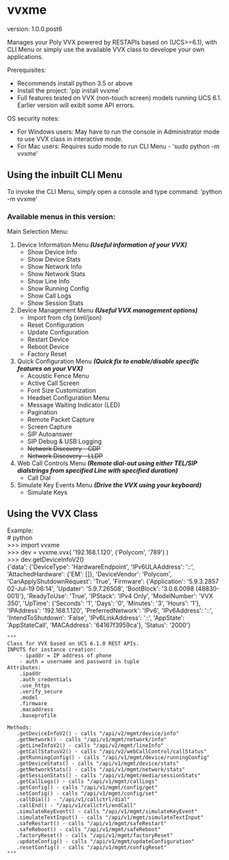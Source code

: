 # vvxme
version: 1.0.0.post6

Manages your Poly VVX powered by RESTAPIs based on (UCS>=6.1), with CLI Menu or simply use the available VVX class to develope your own applications.

Prerequisites:
  - Recommends install python 3.5 or above
  - Install the project:  'pip install vvxme'
  - Full features tested on VVX (non-touch screen) models running UCS 6.1. Earlier version will exibit some API errors.

OS security notes:  
  - For Windows users: May have to run the console in Administrator mode to use VVX class in interactive mode.  
  - For Mac users: Requires sudo mode to run CLI Menu - 'sudo python -m vvxme'  

## Using the inbuilt CLI Menu
To invoke the CLI Menu, simply open a console and type command: 'python -m vvxme' 

### Available menus in this version:
Main Selection Menu:
  1. Device Information Menu *__(Useful information of your VVX)__*
      - Show Device Info
      - Show Device Stats
      - Show Network Info
      - Show Network Stats
      - Show Line Info
      - Show Running Config
      - Show Call Logs
      - Show Session Stats
  2. Device Management Menu *__(Useful VVX management options)__*
      - Import from cfg (xml/json)
      - Reset Configuration
      - Update Configuration
      - Restart Device
      - Reboot Device
      - Factory Reset
  3. Quick Configuration Menu *__(Quick fix to enable/disable specific features on your VVX)__*
      - Acoustic Fence Menu
      - Active Call Screen
      - Font Size Customization
      - Headset Configuration Menu
      - Message Waiting Indicator (LED)
      - Pagination
      - Remote Packet Capture
      - Screen Capture
      - SIP Autoanswer
      - SIP Debug & USB Logging
      - ~~Network Discovery - CDP~~ 
      - ~~Network Discovery - LLDP~~ 
  4. Web Call Controls Menu *__(Remote dial-out using either TEL/SIP dialstrings from specified Line with specified duration)__*
      - Call Dial 
  5. Simulate Key Events Menu *__(Drive the VVX using your keyboard)__*
      - Simulate Keys 
  

## Using the VVX Class 

Example:  
\# python  
\>>> import vvxme  
\>>> dev = vvxme.vvx( '192.168.1.120', ('Polycom', '789') )  
\>>> dev.getDeviceInfoV2()  
{'data': {'DeviceType': 'HardwareEndpoint', 'IPv6ULAAddress': '::', 'AttachedHardware': {'EM': []}, 'DeviceVendor': 'Polycom', 'CanApplyShutdownRequest': 'True', 'Firmware': {'Application': '5.9.3.2857 02-Jul-19 06:14', 'Updater': '5.9.7.26508', 'BootBlock': '3.0.6.0098 (48830-001)'}, 'ReadyToUse': 'True', 'IPStack': 'IPv4 Only', 'ModelNumber': 'VVX 350', 'UpTime': {'Seconds': '1', 'Days': '0', 'Minutes': '3', 'Hours': '1'}, 'IPAddress': '192.168.1.120', 'PreferredNetwork': 'IPv6', 'IPv6Address': '::', 'IntendToShutdown': 'False', 'IPv6LinkAddress': '::', 'AppState': 'AppStateCall', 'MACAddress': '64167f3959ca'}, 'Status': '2000'}


    """
    Class for VVX based on UCS 6.1.0 REST APIs.
    INPUTS for instance creation:
        - ipaddr = IP address of phone
        - auth = username and password in tuple
    Attributes:
        .ipaddr
        .auth_credentials
        .use_https
        .verify_secure
        .model
        .firmware
        .macaddress
        .baseprofile
    
    Methods:
       .getDeviceInfoV2() - calls "/api/v2/mgmt/device/info"
       .getNetwork() - calls "/api/v1/mgmt/network/info"
       .getLineInfoV2() - calls "/api/v2/mgmt/lineInfo"
       .getCallStatusV2() - calls "/api/v2/webCallControl/callStatus"
       .getRunningConfig() - calls "/api/v1/mgmt/device/runningConfig"
       .getDeviceStats() - calls "/api/v1/mgmt/device/stats"
       .getNetworkStats() - calls "/api/v1/mgmt/network/stats"
       .getSessionStats() - calls "/api/v1/mgmt/media/sessionStats"
       .getCallLogs() - calls "/api/v1/mgmt/callLogs"
       .getConfig() - calls "/api/v1/mgmt/config/get"
       .setConfig() - calls "/api/v1/mgmt/config/set"
       .callDial() - "/api/v1/callctrl/dial"
       .callEnd() - "/api/v1/callctrl/endCall"
       .simulateKeyEvent() - calls "/api/v1/mgmt/simulateKeyEvent"
       .simulateTextInput() - calls "/api/v1/mgmt/simulateTextInput"
       .safeRestart() - calls "/api/v1/mgmt/safeRestart"
       .safeReboot() - calls "/api/v1/mgmt/safeReboot"
       .factoryReset() - calls "/api/v1/mgmt/factoryReset"
       .updateConfig() - calls "/api/v1/mgmt/updateConfiguration"
       .resetConfig() - calls "/api/v1/mgmt/configReset"
    """

